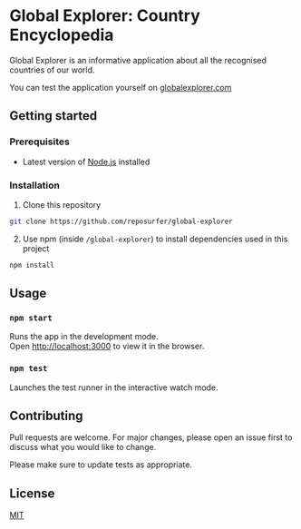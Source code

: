 # Global Explorer: Country Encyclopedia

Global Explorer is an informative application about all the recognised countries of our world.

You can test the application yourself on [globalexplorer.com](https://global-explorer-w7rz.onrender.com)

## Getting started

### Prerequisites

- Latest version of [Node.js](https://nodejs.org/en/download) installed

### Installation

1. Clone this repository

```bash
git clone https://github.com/reposurfer/global-explorer
```

2. Use npm (inside `/global-explorer`) to install dependencies used in this project

```bash
npm install
```

## Usage


### `npm start`

Runs the app in the development mode.\
Open [http://localhost:3000](http://localhost:3000) to view it in the browser.

### `npm test`

Launches the test runner in the interactive watch mode.

## Contributing

Pull requests are welcome. For major changes, please open an issue first
to discuss what you would like to change.

Please make sure to update tests as appropriate.

## License

[MIT](https://choosealicense.com/licenses/mit/)
